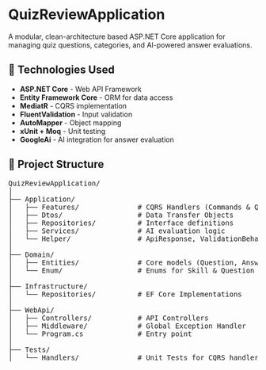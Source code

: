 
# QuizReviewApplication

A modular, clean-architecture based ASP.NET Core application for managing quiz questions, categories, and AI-powered answer evaluations.

## 🔧 Technologies Used

- **ASP.NET Core** - Web API Framework
- **Entity Framework Core** - ORM for data access
- **MediatR** - CQRS implementation
- **FluentValidation** - Input validation
- **AutoMapper** - Object mapping
- **xUnit + Moq** - Unit testing
- **GoogleAi**  - AI integration for answer evaluation

## 📁 Project Structure

<pre>
QuizReviewApplication/
│
├── Application/
│   ├── Features/              # CQRS Handlers (Commands & Queries)
│   ├── Dtos/                  # Data Transfer Objects
│   ├── Repositories/          # Interface definitions
│   ├── Services/              # AI evaluation logic
│   └── Helper/                # ApiResponse, ValidationBehavior
│
├── Domain/
│   ├── Entities/              # Core models (Question, Answer, Category)
│   └── Enum/                  # Enums for Skill & Question level
│
├── Infrastructure/
│   └── Repositories/          # EF Core Implementations
│
├── WebApi/
│   ├── Controllers/           # API Controllers
│   ├── Middleware/            # Global Exception Handler
│   └── Program.cs             # Entry point
│
├── Tests/
│   └── Handlers/              # Unit Tests for CQRS handlers
</pre>

